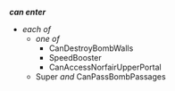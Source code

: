 ﻿***can enter***

- *each of*
  - *one of*
    - CanDestroyBombWalls
    - SpeedBooster
    - CanAccessNorfairUpperPortal
  - Super *and* CanPassBombPassages
